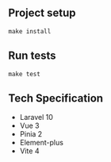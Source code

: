 ## Project setup
`make install`

## Run tests
`make test`

## Tech Specification
- Laravel 10
- Vue 3
- Pinia 2
- Element-plus
- Vite 4
